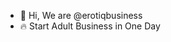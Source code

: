 - 👋 Hi, We are @erotiqbusiness
- 🔥 Start Adult Business in One Day

<!---
erotiqbusiness/erotiqbusiness is a ✨ special ✨ repository because its `README.md` (this file) appears on your GitHub profile.
You can click the Preview link to take a look at your changes.
--->
